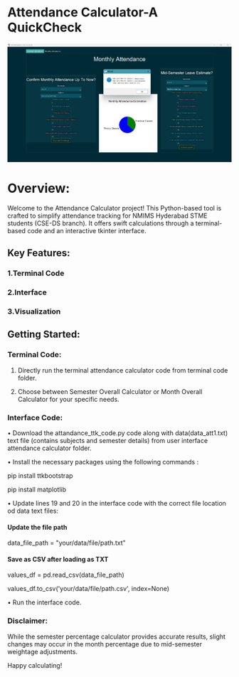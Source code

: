 # Attendance Calculator-A QuickCheck

![](https://github.com/VaishnaviVadla33/Attendance_QuickCheck/blob/main/QuickCheck.png)
# Overview:
Welcome to the Attendance Calculator project! This Python-based tool is crafted to simplify attendance tracking for NMIMS Hyderabad STME students (CSE-DS branch). It offers swift calculations through a terminal-based code and an interactive tkinter interface.

## Key Features:

### 1.Terminal Code

### 2.Interface

### 3.Visualization

## Getting Started:

### Terminal Code:

 1. Directly run the terminal attendance calculator code from terminal code folder.

 2. Choose between Semester Overall Calculator or Month Overall Calculator for your specific needs.

 
    
### Interface Code:
•	Download the attandance_ttk_code.py code along with data(data_att1.txt) text file (contains subjects and semester details) from user interface attendance calculator folder.

•	Install the necessary packages using the following commands :

pip install ttkbootstrap

pip install matplotlib

•	Update lines 19 and 20 in the interface code with the correct file location od data text files:

#### Update the file path

data_file_path = "your/data/file/path.txt"

#### Save as CSV after loading as TXT

values_df = pd.read_csv(data_file_path)

values_df.to_csv('your/data/file/path.csv', index=None)

•	Run the interface code.

### Disclaimer:

While the semester percentage calculator provides accurate results, slight changes may occur in the month percentage due to mid-semester weightage adjustments.

Happy calculating!

